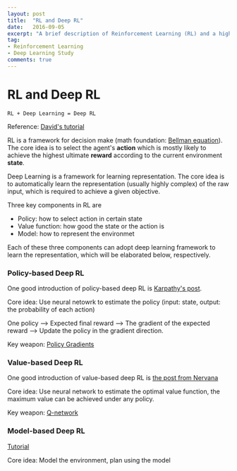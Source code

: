 ```yaml
---
layout: post
title:  "RL and Deep RL"
date:   2016-09-05
excerpt: "A brief description of Reinforcement Learning (RL) and a high level description of Deep DL"
tag:
- Reinforcement Learning
- Deep Learning Study
comments: true
---
```



# RL and Deep RL


` RL + Deep Learning = Deep RL `

Reference: [David's tutorial](http://icml.cc/2016/tutorials/deep_rl_tutorial.pdf) 

RL is a framework for decision make (math foundation: [Bellman equation](https://en.wikipedia.org/wiki/Bellman_equation)). The core idea is to select the agent's **action** which is mostly likely to achieve the highest ultimate **reward** according to the current environment **state**.

Deep Learning is a framework for learning representation. The core idea is to automatically learn the representation (usually highly complex) of the raw input, which is required to achieve a given objective. 

Three key components in RL are

* Policy: how to select action in certain state
* Value function: how good the state or the action is
* Model: how to represent the environmet 

Each of these three components can adopt deep learning framework to learn the representation, which will be elaborated below, respectively.

### Policy-based Deep RL

One good introduction of policy-based deep RL is [Karpathy's post](http://karpathy.github.io/2016/05/31/rl/).

Core idea: Use neural netowrk to estimate the policy (input: state, output: the probability of each action)

One policy --> Expected final reward --> The gradient of the expected reward --> Update the policy in the gradient direction. 

Key weapon: [Policy Gradients](http://www.scholarpedia.org/article/Policy_gradient_methods)


### Value-based Deep RL

One good introduction of value-based deep RL is [the post from Nervana](https://www.nervanasys.com/demystifying-deep-reinforcement-learning/)

Core idea: Use neural network to estimate the optimal value function, the maximum value can be achieved under any policy. 

Key weapon: [Q-network](https://www.youtube.com/watch?v=dV80NAlEins)

### Model-based Deep RL

[Tutorial](https://www.bcs.rochester.edu/people/robbie/jacobslab/cheat_sheet/ModelBasedRL.pdf) 

Core idea: Model the environment, plan using the model


